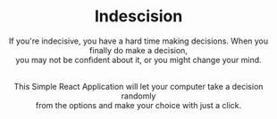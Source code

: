 <div align="center">
  <h1>Indescision</h1>
If you're indecisive, you have a hard time making decisions. When you finally do make a decision,<br/> you may not be confident about it, or you might change your mind.<br/><br/>
  
This Simple React Application will let your computer take a decision randomly<br/>
from the options and make your choice with just a click.
<div>

